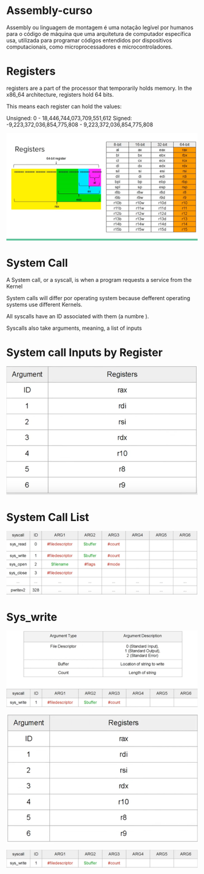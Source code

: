 # Assembly-curso
Assembly ou linguagem de montagem é uma notação legível por humanos para o código de máquina que uma arquitetura de computador específica usa, utilizada para programar códigos entendidos por dispositivos computacionais, como microprocessadores e microcontroladores.

# Registers

registers are a part of the processor that temporarily holds memory.
In the x86_64 architecture, registers hold 64 bits.

This means each register can hold the values:

Unsigned: 0 - 18,446,744,073,709,551,612
Signed: -9,223,372,036,854,775,808 - 9,223,372,036,854,775,808

![minima theme preview](/img/Registers.png)

# System Call

A System call, or a syscall, is when a program requests a service from the Kernel

System calls will differ por operating system because defferent operating systems use different Kernels.

All syscalls have an ID associated with them (a numbre ).

Syscalls also take arguments, meaning, a list of inputs

# System call Inputs by Register

![minima theme preview](/img/System-call-Inputs.png)

# System Call List

![minima theme preview](/img/System-Call-List.png)

# Sys_write

![minima theme preview](/img/Sys-write.png)

![minima theme preview](/img/Sys-write-2.png)

![minima theme preview](/img/Sys-write-3.png)





